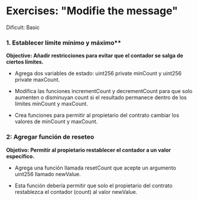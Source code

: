# Exercises: "Modifie the message"

  
Dificult: Basic


### 1. Establecer límite mínimo y máximo**
**Objective: Añadir restricciones para evitar que el contador se salga de ciertos límites.**

- Agrega dos variables de estado: uint256 private minCount y uint256 private maxCount.

- Modifica las funciones incrementCount y decrementCount para que solo aumenten o disminuyan count si el resultado permanece dentro de los límites minCount y maxCount.

- Crea funciones para permitir al propietario del contrato cambiar los valores de minCount y maxCount.


### 2: Agregar función de reseteo

**Objetivo: Permitir al propietario restablecer el contador a un valor específico.**

- Agrega una función llamada resetCount que acepte un argumento uint256 llamado newValue.

- Esta función debería permitir que solo el propietario del contrato restablezca el contador (count) al valor newValue.
